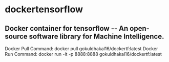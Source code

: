 # dockertensorflow
## Docker container for tensorflow -- An open-source software library for Machine Intelligence.
Docker Pull Command: docker pull gokuldhakal16/dockertf:latest
Docker Run Command: docker run -it -p 8888:8888 gokuldhakal16/dockertf:latest
